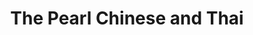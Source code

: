 ---
layout: place
title: The Pearl Chinese and Thai
permalink: /georgia/alpharetta/the-pearl-chinese-and-thai.html
stateAbbr: GA
stateName: Georgia
cityName: Alpharetta
seo:
  type: restaurant
  links: https://www.thepearlchinesethaiga.com/
place_id: ChIJRX6iq0B19YgRTWT3gKah7EI
photos:
  - name: >-
      places/ChIJRX6iq0B19YgRTWT3gKah7EI/photos/AeeoHcIG7yLUirAnhHPPIWRJeMk0MknumCxt8eaCMOCEvhLC8Cqz-VrJB5Bqt6q8f-t1uZfB7DNQyu5Tcdbdmv4gVQvJVwiIOuAXUGTGBSa37CIuL12AKUA_cl4IMoC4rOfT6pgUVq-0sKH7Q0NMo390qqwBnG0baX6yRIUSdSL1gx2i029TbiWncPBUHqMLl24oJ5QjdHtYuGeYfCxXjP3ED5lhbnTCO5EszmcR0gnQ0_aRmxuOy2xIepEzSe1nzGorc3y4-rn0O4_A5KLd-qJpF5Qif5swJ21db6dth6q0tVQBuMaYGgF8cOeQXb-IrB66L0hC-sH0ZpLjs0zzHs3EvDxNW_3DSesyvq5FFgYVCeen_I_YmnKQUu_3VRy1uxxUDWB_Rntzw0XpOMpsF_3lqIAUFmHAkbFDPD23DrslZ9you8hC
    widthPx: 3984
    heightPx: 2988
    authorAttributions:
      - displayName: Kris P.
        uri: https://maps.google.com/maps/contrib/113325540517018145883
        photoUri: >-
          https://lh3.googleusercontent.com/a/ACg8ocLhVK6DCZWc-CBzmqAftKwl2UZGGPC0pbpyzvgM7YhzTsYusw=s100-p-k-no-mo
    flagContentUri: >-
      https://www.google.com/local/imagery/report/?cb_client=maps_api_places.places_api&image_key=!1e10!2sCIHM0ogKEICAgIDEqqWb3QE&hl=en-US
    googleMapsUri: >-
      https://www.google.com/maps/place//data=!3m4!1e2!3m2!1sCIHM0ogKEICAgIDEqqWb3QE!2e10!4m2!3m1!1s0x88f57540aba27e45:0x42eca1a680f7644d
  - name: >-
      places/ChIJRX6iq0B19YgRTWT3gKah7EI/photos/AeeoHcLHORIu34H8Ttu8FY7Kdx8ZPkzOc5HqZSKgYeftWhym8BnhFUeT8DH1Tnxg-83YbJz_5TM4LZJIUpLU7cE4Kkf4F0YKeLHeUwY0YTMzgxcg5b6VLFnilegDrSZZNoP-8r2gtRJaHoRitgDGWzb2cbzpjK_cuP8mgbQCjYAvyryUJKsy_DXYtQbG_wiJep1JJcK8E1fE8eUWu-RVh811k88YgTD_y9ITNuUDZz77gvlWzd-di41qvOAcVBSNChlV-9v-ikv4IlXHh5HkSH1p6za67zSCAwfMY6PS1BEl0SRoY12B5ttaW1Y59IVm6wAOB6fhBQ393Xjwx4Ne4qvwJfMil21vwvZXTMkHm9JYtZTaeFPUlZEz3YRFvvc5pVYjs547ZSN1PcWW9JRFatul5Q4U-uo4-Jdq7IoT1Jj6_TvSrw
    widthPx: 2777
    heightPx: 3703
    authorAttributions:
      - displayName: Jenny Hu
        uri: https://maps.google.com/maps/contrib/110322266932212459614
        photoUri: >-
          https://lh3.googleusercontent.com/a-/ALV-UjVa8xvXkW7hmJ_AEXUNrch2c_ssTjbRLNV4k-V6TrZobScJ7FnB=s100-p-k-no-mo
    flagContentUri: >-
      https://www.google.com/local/imagery/report/?cb_client=maps_api_places.places_api&image_key=!1e10!2sCIHM0ogKEICAgICxrvi5WQ&hl=en-US
    googleMapsUri: >-
      https://www.google.com/maps/place//data=!3m4!1e2!3m2!1sCIHM0ogKEICAgICxrvi5WQ!2e10!4m2!3m1!1s0x88f57540aba27e45:0x42eca1a680f7644d
  - name: >-
      places/ChIJRX6iq0B19YgRTWT3gKah7EI/photos/AeeoHcIY1Kcx3_VoBjtlnuNPefc7FQ0xAJ5NaT1W47L5Fv34F1n2dohUbdJxbTqBeXDuC3pvZ7xfknAimQh9RvbnVyFvgmZSinQ8OrObvL029cfzFyDqjMBrRqIN8jkHJX43LsxrmA6PbmBsqlkjVz2DQYkmUwNzVnJTKcqCcYOp7KLlS0fBiLz-iE8AKgWXJcfEi0B5hkIXk277b8jiWvP6yR991SPIOwT9Layy0d95fhCfua1FTKiMB1gSuPkqiqo3U_0k9k7yTUkApgvlHp0B_SsyCpUIbUdazBL_RGRFzSsIjoFcoRDVZPwf1sTa0yHuFg682uLTYRHw5Cpon3olJdmo9Rp0ZrWTN4645DfA1kf_U4Z1Yvno-6pkCcscLCYDb4Ch5EzDGR83iuFia7wbreglkislla2urWaRML1H2HVOqQ
    widthPx: 4800
    heightPx: 3600
    authorAttributions:
      - displayName: Jing Zhao
        uri: https://maps.google.com/maps/contrib/104507070012406980808
        photoUri: >-
          https://lh3.googleusercontent.com/a/ACg8ocI8Wa04KioAQyM-jOXal3qqEmxuJf2DIrLT6WIfTZZ7zIbUtg=s100-p-k-no-mo
    flagContentUri: >-
      https://www.google.com/local/imagery/report/?cb_client=maps_api_places.places_api&image_key=!1e10!2sCIHM0ogKEICAgMDQxMPTeA&hl=en-US
    googleMapsUri: >-
      https://www.google.com/maps/place//data=!3m4!1e2!3m2!1sCIHM0ogKEICAgMDQxMPTeA!2e10!4m2!3m1!1s0x88f57540aba27e45:0x42eca1a680f7644d
  - name: >-
      places/ChIJRX6iq0B19YgRTWT3gKah7EI/photos/AeeoHcJq_pq9rR22Cc70BRW5ywuIj9pHObJqagPfFDwVJkqo5gBYkezBjMXGOfrLCfMN4pJDoO2dXnEWWAgfEXq1bsDTEVsrKQb1M84dW5k0dYyzcknwuhzDOlwGKZIEgIILbiplB542AukhTWB2xyfkNXB2JgSY7BewI6SNLVGjEp50EknBT87joMpEH9vcrxUykl5Pd93lOEY8tsnTO6IKn10Yv5-_eWnn49nnM_FYKIdM2EzFBkW707_asdneR5q2ZhfNWvLo67uGPj2iHc4pzcelGSwfoEbnszvVinbmzA-QHCTosSGxkJAuRGXLEIjFneOWeSMm8GOKR3rLiO9A8O5tOAixeyI-n_8-OfYzYw5iaAa_K5V8X2UYiQCC3pIZffBhxb6vAiTjDK0R49Y4On8kk4CB-3xAEpRWyLu1o3JunnIw
    widthPx: 4032
    heightPx: 3024
    authorAttributions:
      - displayName: Song L.
        uri: https://maps.google.com/maps/contrib/107119263339912364523
        photoUri: >-
          https://lh3.googleusercontent.com/a-/ALV-UjUrjm4Skuj51ALZAVwDim2wfxDgQoDxlp2MxjI2oI5x1NOSq18=s100-p-k-no-mo
    flagContentUri: >-
      https://www.google.com/local/imagery/report/?cb_client=maps_api_places.places_api&image_key=!1e10!2sCIHM0ogKEICAgICdtaSwnAE&hl=en-US
    googleMapsUri: >-
      https://www.google.com/maps/place//data=!3m4!1e2!3m2!1sCIHM0ogKEICAgICdtaSwnAE!2e10!4m2!3m1!1s0x88f57540aba27e45:0x42eca1a680f7644d
  - name: >-
      places/ChIJRX6iq0B19YgRTWT3gKah7EI/photos/AeeoHcIlW4CdF7UOPU4hQ0o7bCofe1aJmkUSthmp3of4IY0gkyB-8bi_45hVsagGhojR3mkG5riyaWjF5qSiMSKPFVrGW3lSulm7WQKESjC0AJGKsKC3CtTPXu9497yF95YaBrLocL85KOyX5IoRc6RGm_iB3DSJdxKxKjHLQV7dMByuCB5YajWf2q_GEJgy1KLcAIBCO5cOfoibAR903P132M3VqE4GxnLTeLXNUsCysOGO3vVfpjN-JrUW2VEoTjZTOrec4I_yXJo_OlKBEx-LAx1lyZ_W1T23ELD6YSeQfo9-vaEoHVjVuU3MLf8MiAuG_h99FWMC2U0TWQKRut8zWHLyzT4t3GJZlTmGMR9CE4QH0hraFGx0Q7y7Fo_J7DNVZeMzbRQP8qjCaFA2jXURPa6qJPy4D9A17zVJ5We-HLSjsmFq
    widthPx: 4032
    heightPx: 3024
    authorAttributions:
      - displayName: Yan
        uri: https://maps.google.com/maps/contrib/101875278820354682451
        photoUri: >-
          https://lh3.googleusercontent.com/a-/ALV-UjVuBKYFSLM5qNpcvD7F4tEhemqSWgdrxHDL60wi5YuhoxxJjCJk=s100-p-k-no-mo
    flagContentUri: >-
      https://www.google.com/local/imagery/report/?cb_client=maps_api_places.places_api&image_key=!1e10!2sCIHM0ogKEICAgIC3uu3DyQE&hl=en-US
    googleMapsUri: >-
      https://www.google.com/maps/place//data=!3m4!1e2!3m2!1sCIHM0ogKEICAgIC3uu3DyQE!2e10!4m2!3m1!1s0x88f57540aba27e45:0x42eca1a680f7644d
  - name: >-
      places/ChIJRX6iq0B19YgRTWT3gKah7EI/photos/AeeoHcLgnbJ5pvN7pbz-dTqBJPgRMKVL1tgyXpAdEVHNcnFnaA4_A2Q2PQp9o6yBvTWUocBAPA9l5tejRAb5oYGPLgyXH3SDKtPyvXWlQMckb-EpNKQ5nzz57Rqbp85rmwSH3Uwm7-8QVzWqFzObIYycoQXU639ams8GIvwjGoFeCtYRyhhIOsXigHF8Um7nCWYmUwR2EbzcXVj8Qg85FE1OlDTkvoxvBJEIL8cdJAdwIDx8-s7VSmfcWAnHlefzLgehKfwXxIRzp8hy6vn_3leI9-akwJUQrySqbtNEQDCO19QhmjTJy4YCM4fXKv8onDOcqeM9e-6i3_tVHaMTQfuAN3WexHcq8kcXia1nFvdfEBugpPC57VOqPMvrrIbbXC3SGkV3zmdUC1HADQ7yRuY7S01AZHbtTAdXuoqSH61y62YBD0s-
    widthPx: 3024
    heightPx: 4032
    authorAttributions:
      - displayName: Jing Ma
        uri: https://maps.google.com/maps/contrib/109324191188075070306
        photoUri: >-
          https://lh3.googleusercontent.com/a-/ALV-UjWk6nBIsBZdRT6qUUqwxyqwdi3uwUrbxJk-4SbY6Jn6joLOyAfX=s100-p-k-no-mo
    flagContentUri: >-
      https://www.google.com/local/imagery/report/?cb_client=maps_api_places.places_api&image_key=!1e10!2sCIHM0ogKEICAgIDFtZiIxAE&hl=en-US
    googleMapsUri: >-
      https://www.google.com/maps/place//data=!3m4!1e2!3m2!1sCIHM0ogKEICAgIDFtZiIxAE!2e10!4m2!3m1!1s0x88f57540aba27e45:0x42eca1a680f7644d
  - name: >-
      places/ChIJRX6iq0B19YgRTWT3gKah7EI/photos/AeeoHcLN0S394xxgCj1aWz-ehl4bal__dbBrHUVWAUjDJjnUMuQMln3fTXcFMeUOxWFOKLWBWiWOIqdcf7A85egMfd6jAjif6ShkTEzmd9RjLWzkr4d4xMObOGBS9s1e6CZfUVwcf3AJua1VuxF8SZEIc8QhmA1Rdhu1N_k8KJ3uIjex9LQVlEkUpk5oO6_mCaxArfmdE2xk5NmIvbTCWY6_x7s1CiEF0Ly9U66KpfAlXZylK7GADbmg1DFOSmnp0zMupcU5jJ3Fcb30BhuPmAcCGse__dzHs_6FhdVc-5TKlQqnxbivB623oj4puYOthUalAI4NgCmcYA6cythnISiKJHOjpIOy-HpvSNEH1ce_wjibTb1I7jgIWfMgnVXGRHhRbn2gMur7HkXtyL_PLmnEg_dOAPHtpM_HF88bHXiIBjquycHg
    widthPx: 4032
    heightPx: 3024
    authorAttributions:
      - displayName: Lingchao Mao
        uri: https://maps.google.com/maps/contrib/111595049834260561079
        photoUri: >-
          https://lh3.googleusercontent.com/a-/ALV-UjW8xTknVft1BhO3biOahVLeigQwP3BfWJpSC7TaLynZxMpnrtpZ=s100-p-k-no-mo
    flagContentUri: >-
      https://www.google.com/local/imagery/report/?cb_client=maps_api_places.places_api&image_key=!1e10!2sCIHM0ogKEICAgICt4Pzz4wE&hl=en-US
    googleMapsUri: >-
      https://www.google.com/maps/place//data=!3m4!1e2!3m2!1sCIHM0ogKEICAgICt4Pzz4wE!2e10!4m2!3m1!1s0x88f57540aba27e45:0x42eca1a680f7644d
  - name: >-
      places/ChIJRX6iq0B19YgRTWT3gKah7EI/photos/AeeoHcKweJsLlMbv02rfeDA3MV4s-mIRzKzP8UtcZEMG4XWJRaM3Z2ECJAqGMUwkkoU7FNOJSM7TjLaCnOw9PgktDxErYc1yzGPD2eY0V7e-SJoJfMaoX14R347hDFKqssot6iKja9jE-m2NsPC7uBx-g3OJPU4JthF6cF7qCIa1zw79QsA-p0mxk7bkRBzovjx6FxVp7a7qRX8IFRFsxFGRcvObv1sluVqkLjZQ8SoZxbGsa4RxtwDgXH_dNofgB1iRFEqPujF49XqgPQpfDjanac_bJ41s-IRhlu2jyiVd9XMS77F26s-spmGP_zUg62ed_KtKsuliq_KL7d6H-0cimQuRcUqM1mQXKU-rmlGLm1FmKRbYp2LD2lExkSSyU4gL2UDKpZe41qiSbws9zMVVeu_OCkF3-6shis0mavG3cLXw_mfX
    widthPx: 2048
    heightPx: 1536
    authorAttributions:
      - displayName: Jared Glass
        uri: https://maps.google.com/maps/contrib/105420457530652397295
        photoUri: >-
          https://lh3.googleusercontent.com/a-/ALV-UjUN8u1tT7aEcD-9WzYpXP-KsEuc_9hGXfdTzVuyscTN1yHITpWC=s100-p-k-no-mo
    flagContentUri: >-
      https://www.google.com/local/imagery/report/?cb_client=maps_api_places.places_api&image_key=!1e10!2sCIHM0ogKEICAgICkqtrOmAE&hl=en-US
    googleMapsUri: >-
      https://www.google.com/maps/place//data=!3m4!1e2!3m2!1sCIHM0ogKEICAgICkqtrOmAE!2e10!4m2!3m1!1s0x88f57540aba27e45:0x42eca1a680f7644d
  - name: >-
      places/ChIJRX6iq0B19YgRTWT3gKah7EI/photos/AeeoHcIP3hyKVkN2nJa7TjYAGy_dg0BAwkBA53JhPiCctAGuppljCEw8P-Rmny0uuDuRBc8NRivrpyub6keN5mf5iO45VnMS_wVtwETZZd5VImnrU2c44zYCA02u4ZWBWxEBXzmlxcT8ljrwzdQW1EMFPvFKPllktOjR6MjPvvFRFWAyD7Hn8KU2WNdcsfeBU0-gnZDpGkIp5LAc5vSxJcXKPBcqmOslOx2Q09Ohkbbu3y7ToUd31cncKFpUB5jNrDWAFV1YGLBue0txBebu1XuuDlNu7GmaR7qf1X1kMqq4d0dRRpAYiL4Zj-0hPDUvmSNfuOXE1pmgY_Km2WjPyvWtBY8MsAwTeqLEqqFqqnScZwmW32HyqtwUXQdAJ2ElDLE8g4G2CzmQpweazGWn73G6fbmVZr7ouT0Ez2oy6XSY74fRcQ
    widthPx: 4032
    heightPx: 2268
    authorAttributions:
      - displayName: Jenn Z
        uri: https://maps.google.com/maps/contrib/110712323923174872433
        photoUri: >-
          https://lh3.googleusercontent.com/a-/ALV-UjVlAj6OTDsExzS6xjCKKxt_dSE-KGwaasDmRQopgaUma4Av9B4B=s100-p-k-no-mo
    flagContentUri: >-
      https://www.google.com/local/imagery/report/?cb_client=maps_api_places.places_api&image_key=!1e10!2sCIHM0ogKEICAgICTtq22Eg&hl=en-US
    googleMapsUri: >-
      https://www.google.com/maps/place//data=!3m4!1e2!3m2!1sCIHM0ogKEICAgICTtq22Eg!2e10!4m2!3m1!1s0x88f57540aba27e45:0x42eca1a680f7644d
  - name: >-
      places/ChIJRX6iq0B19YgRTWT3gKah7EI/photos/AeeoHcKyJSwJ_5XIcB2svgsNzbmIg0CYgxviCnTK5ziJDcGuWprdiqLyKxn7ii8rXg7eiaps6cdBFm9pMtjPm3_ssrlnNyJZBhiTCjj7_8ljv5tp2TJLQFq7Drv_V-ngslmYhQBeSQRiMCTUZR-5us8G_dyEar5yhbT9i-DQYaakh-ZmFMo_8vPhSE80sFf4KfZXMb6-wASLakYsVrntu7axSDLvHlG42KSYRQ-Cie-HiDeOyjnXKoxUNf-bsN01tkdFitu2Y87c9f9P9M5YLkFdy0DkQ9Pqam_4Lw19F4rde_Ol3W2nyiR20rtWu6trA8KzFd1s6BOYVao0ipQ81C3xU5ULLp6niUj_yh1dn_LznqQsqlVRnfvzu3cbker4F02M0ZhyjWJW4aWX5ETwwefvsbqlCx3Ei31wjw3d0JP_14q52It3
    widthPx: 3264
    heightPx: 2448
    authorAttributions:
      - displayName: Eric Corso
        uri: https://maps.google.com/maps/contrib/113880078904179523279
        photoUri: >-
          https://lh3.googleusercontent.com/a-/ALV-UjV4WcX8GLVfWk70PCPOaxa3kfz_G3tGbmWT1Lmv7FOUtmUa2Oyh=s100-p-k-no-mo
    flagContentUri: >-
      https://www.google.com/local/imagery/report/?cb_client=maps_api_places.places_api&image_key=!1e10!2sCIHM0ogKEICAgICE2r3H6AE&hl=en-US
    googleMapsUri: >-
      https://www.google.com/maps/place//data=!3m4!1e2!3m2!1sCIHM0ogKEICAgICE2r3H6AE!2e10!4m2!3m1!1s0x88f57540aba27e45:0x42eca1a680f7644d
address: 3000 Old Alabama Rd, Alpharetta, GA 30022, USA
street: 3000 Old Alabama Rd
city: Alpharetta
state: GA
zip: '30022'
country: USA
neighborhood: null
latitude: '34.022937'
longitude: '-84.270540'
accessibility_options:
  wheelchairAccessibleParking: true
  wheelchairAccessibleEntrance: true
  wheelchairAccessibleRestroom: true
  wheelchairAccessibleSeating: true
business_status: OPERATIONAL
name: The Pearl Chinese and Thai
google_maps_links:
  directionsUri: >-
    https://www.google.com/maps/dir//''/data=!4m7!4m6!1m1!4e2!1m2!1m1!1s0x88f57540aba27e45:0x42eca1a680f7644d!3e0
  placeUri: https://maps.google.com/?cid=4822407037507298381
  writeAReviewUri: >-
    https://www.google.com/maps/place//data=!4m3!3m2!1s0x88f57540aba27e45:0x42eca1a680f7644d!12e1
  reviewsUri: >-
    https://www.google.com/maps/place//data=!4m4!3m3!1s0x88f57540aba27e45:0x42eca1a680f7644d!9m1!1b1
  photosUri: >-
    https://www.google.com/maps/place//data=!4m3!3m2!1s0x88f57540aba27e45:0x42eca1a680f7644d!10e5
primary_type: Chinese Restaurant
opening_hours:
  regular: null
  current: null
secondary_opening_hours:
  regular:
    weekdayDescriptions: null
    type: null
  current:
    weekdayDescriptions: null
    type: null
phone: (678) 352-1788
price_level: PRICE_LEVEL_INEXPENSIVE
price_range: null
rating: '3.9'
rating_count: 0
website: https://www.thepearlchinesethaiga.com/
description: >-
  Discover The Pearl Chinese and Thai in Alpharetta, GA$$$Nestled in Alpharetta,
  GA, The Pearl Chinese and Thai offers a straightforward dining experience in a
  convenient strip mall location, specializing in a wide array of authentic
  Asian dishes that blend traditional flavors with generous portions. This spot
  stands out for its extensive menu featuring Chinese and Thai favorites,
  including hearty options like egg foo young and flavorful noodle soups, making
  it ideal for those seeking satisfying meals at affordable prices.
  Accessibility is a key highlight, with wheelchair-friendly parking, entrances,
  and seating that ensure everyone can enjoy the vibrant atmosphere.
  Additionally, the restaurant provides options for dine-in, takeout, and
  delivery, complemented by a Sunday lunch buffet that draws in locals looking
  for variety. Whether you're in the mood for bold Thai curries or classic
  Chinese stir-fries, this venue delivers a no-fuss approach to Asian cuisine
  that's perfect for casual outings or family gatherings.
generative_summary: >-
  Discover The Pearl Chinese and Thai in Alpharetta, GA$$$Nestled in Alpharetta,
  GA, The Pearl Chinese and Thai offers a straightforward dining experience in a
  convenient strip mall location, specializing in a wide array of authentic
  Asian dishes that blend traditional flavors with generous portions. This spot
  stands out for its extensive menu featuring Chinese and Thai favorites,
  including hearty options like egg foo young and flavorful noodle soups, making
  it ideal for those seeking satisfying meals at affordable prices.
  Accessibility is a key highlight, with wheelchair-friendly parking, entrances,
  and seating that ensure everyone can enjoy the vibrant atmosphere.
  Additionally, the restaurant provides options for dine-in, takeout, and
  delivery, complemented by a Sunday lunch buffet that draws in locals looking
  for variety. Whether you're in the mood for bold Thai curries or classic
  Chinese stir-fries, this venue delivers a no-fuss approach to Asian cuisine
  that's perfect for casual outings or family gatherings.
generative_disclosure: Summarized by AI using the Grok-3-Mini model.
reviews:
  - name: >-
      places/ChIJRX6iq0B19YgRTWT3gKah7EI/reviews/ChdDSUhNMG9nS0VJQ0FnSURobG8tUWtnRRAB
    relativePublishTimeDescription: a year ago
    rating: 5
    text:
      text: >-
        If your looking for a restaurant that offers quality and quantity, they
        have loads of choices and really good food. I came in for a late lunch
        today and really enjoyed myself. I ordered crab Rangoon to start, pork
        fried, and jumbo shrimp egg foo young. My girl was with me as well and
        she was in a mood for something hot so she god the seafood noodle soup.
        Everything came out hot and tasty strongly suggest come here for take
        out because the portions are enough to feed you throughout the whole
        day. Will be back again soon to try there Thai selection!
      languageCode: en
    originalText:
      text: >-
        If your looking for a restaurant that offers quality and quantity, they
        have loads of choices and really good food. I came in for a late lunch
        today and really enjoyed myself. I ordered crab Rangoon to start, pork
        fried, and jumbo shrimp egg foo young. My girl was with me as well and
        she was in a mood for something hot so she god the seafood noodle soup.
        Everything came out hot and tasty strongly suggest come here for take
        out because the portions are enough to feed you throughout the whole
        day. Will be back again soon to try there Thai selection!
      languageCode: en
    authorAttribution:
      displayName: Sean Jackson
      uri: https://www.google.com/maps/contrib/103943804294630991727/reviews
      photoUri: >-
        https://lh3.googleusercontent.com/a-/ALV-UjVfd05g7iHeWb5hV3tqBbPAhqJJ4yMDZMGihX3OLhE5QAM9zQqK=s128-c0x00000000-cc-rp-mo-ba5
    publishTime: '2023-07-21T07:42:04.117483Z'
    flagContentUri: >-
      https://www.google.com/local/review/rap/report?postId=ChdDSUhNMG9nS0VJQ0FnSURobG8tUWtnRRAB&d=17924085&t=1
    googleMapsUri: >-
      https://www.google.com/maps/reviews/data=!4m6!14m5!1m4!2m3!1sChdDSUhNMG9nS0VJQ0FnSURobG8tUWtnRRAB!2m1!1s0x88f57540aba27e45:0x42eca1a680f7644d
  - name: >-
      places/ChIJRX6iq0B19YgRTWT3gKah7EI/reviews/ChZDSUhNMG9nS0VJQ0FnSURmcFBMbGN3EAE
    relativePublishTimeDescription: 3 months ago
    rating: 5
    text:
      text: >-
        The picture below is 羊蝎子transliterated as lamb scorpion, and it is
        actually lamb spine. It is very delicious and sizable could feed a crowd
        . The customers are also friendly because of the cordial environment
        created by the staff and kitchen crew members.
      languageCode: en
    originalText:
      text: >-
        The picture below is 羊蝎子transliterated as lamb scorpion, and it is
        actually lamb spine. It is very delicious and sizable could feed a crowd
        . The customers are also friendly because of the cordial environment
        created by the staff and kitchen crew members.
      languageCode: en
    authorAttribution:
      displayName: Museum Buff
      uri: https://www.google.com/maps/contrib/113899084037137373434/reviews
      photoUri: >-
        https://lh3.googleusercontent.com/a-/ALV-UjXbrWRfybxM4A4QL6pyLIzu8VlA9203SF8xVGwOXSXTolx_r81A=s128-c0x00000000-cc-rp-mo-ba3
    publishTime: '2025-01-04T01:30:27.787191Z'
    flagContentUri: >-
      https://www.google.com/local/review/rap/report?postId=ChZDSUhNMG9nS0VJQ0FnSURmcFBMbGN3EAE&d=17924085&t=1
    googleMapsUri: >-
      https://www.google.com/maps/reviews/data=!4m6!14m5!1m4!2m3!1sChZDSUhNMG9nS0VJQ0FnSURmcFBMbGN3EAE!2m1!1s0x88f57540aba27e45:0x42eca1a680f7644d
  - name: >-
      places/ChIJRX6iq0B19YgRTWT3gKah7EI/reviews/ChZDSUhNMG9nS0VJQ0FnSUMzdXUzRGNREAE
    relativePublishTimeDescription: 5 months ago
    rating: 5
    text:
      text: >-
        Every dish on the menu of this Chinese restaurant is delicious and
        tastes just like what you would eat in China.
      languageCode: en
    originalText:
      text: >-
        Every dish on the menu of this Chinese restaurant is delicious and
        tastes just like what you would eat in China.
      languageCode: en
    authorAttribution:
      displayName: Yan
      uri: https://www.google.com/maps/contrib/101875278820354682451/reviews
      photoUri: >-
        https://lh3.googleusercontent.com/a-/ALV-UjVuBKYFSLM5qNpcvD7F4tEhemqSWgdrxHDL60wi5YuhoxxJjCJk=s128-c0x00000000-cc-rp-mo-ba3
    publishTime: '2024-11-04T23:46:16.918313Z'
    flagContentUri: >-
      https://www.google.com/local/review/rap/report?postId=ChZDSUhNMG9nS0VJQ0FnSUMzdXUzRGNREAE&d=17924085&t=1
    googleMapsUri: >-
      https://www.google.com/maps/reviews/data=!4m6!14m5!1m4!2m3!1sChZDSUhNMG9nS0VJQ0FnSUMzdXUzRGNREAE!2m1!1s0x88f57540aba27e45:0x42eca1a680f7644d
  - name: >-
      places/ChIJRX6iq0B19YgRTWT3gKah7EI/reviews/ChZDSUhNMG9nS0VJQ0FnSUMxbXV5bEV3EAE
    relativePublishTimeDescription: a year ago
    rating: 5
    text:
      text: >-
        We went there on Christmas eve. It was pretty busy but they managed to
        get the food out not too late. The portion was big.
      languageCode: en
    originalText:
      text: >-
        We went there on Christmas eve. It was pretty busy but they managed to
        get the food out not too late. The portion was big.
      languageCode: en
    authorAttribution:
      displayName: Northeastman
      uri: https://www.google.com/maps/contrib/106528842714695273373/reviews
      photoUri: >-
        https://lh3.googleusercontent.com/a/ACg8ocLk7ZEhXORPthu-IVudMCQeOiSZaPk2a4Rn_724b4jD_oJS9g=s128-c0x00000000-cc-rp-mo
    publishTime: '2023-12-27T21:38:37.984579Z'
    flagContentUri: >-
      https://www.google.com/local/review/rap/report?postId=ChZDSUhNMG9nS0VJQ0FnSUMxbXV5bEV3EAE&d=17924085&t=1
    googleMapsUri: >-
      https://www.google.com/maps/reviews/data=!4m6!14m5!1m4!2m3!1sChZDSUhNMG9nS0VJQ0FnSUMxbXV5bEV3EAE!2m1!1s0x88f57540aba27e45:0x42eca1a680f7644d
  - name: >-
      places/ChIJRX6iq0B19YgRTWT3gKah7EI/reviews/ChZDSUhNMG9nS0VJQ0FnTUNBbGVEdUdnEAE
    relativePublishTimeDescription: 2 months ago
    rating: 3
    text:
      text: >-
        I eat here often. It's hit or miss for the most part. Food is avg most
        of the time, but at times it is quite above avg. I usually get sesame
        chicken or Pad Thai. The people are very nice!
      languageCode: en
    originalText:
      text: >-
        I eat here often. It's hit or miss for the most part. Food is avg most
        of the time, but at times it is quite above avg. I usually get sesame
        chicken or Pad Thai. The people are very nice!
      languageCode: en
    authorAttribution:
      displayName: Kevin Bostic
      uri: https://www.google.com/maps/contrib/109536955924986948175/reviews
      photoUri: >-
        https://lh3.googleusercontent.com/a-/ALV-UjX4Isr7AI7ogTCRDgA0e9ZnAzlbzg-5sDd7AEnSJAePLlprTRliKw=s128-c0x00000000-cc-rp-mo-ba3
    publishTime: '2025-02-02T18:44:35.665821Z'
    flagContentUri: >-
      https://www.google.com/local/review/rap/report?postId=ChZDSUhNMG9nS0VJQ0FnTUNBbGVEdUdnEAE&d=17924085&t=1
    googleMapsUri: >-
      https://www.google.com/maps/reviews/data=!4m6!14m5!1m4!2m3!1sChZDSUhNMG9nS0VJQ0FnTUNBbGVEdUdnEAE!2m1!1s0x88f57540aba27e45:0x42eca1a680f7644d
review_summary: >-
  What Guests Are Saying About The Pearl$$$Visitors often rave about the
  generous portions and flavorful dishes that make meals here feel like a great
  value, with many highlighting the tasty appetizers and satisfying entrees that
  keep them coming back. Feedback frequently notes the welcoming environment and
  friendly service, creating a relaxed vibe that's ideal for groups or solo
  diners seeking comfort food. While some experiences vary, with meals
  occasionally hitting the mark for exceptional taste and others being more
  average, the overall consensus leans positive due to the reliable quality and
  variety available. Folks appreciate the ample servings that can easily feed a
  crowd, making it a smart choice for takeout on busy days. All in all, this
  spot maintains a solid reputation for solid Asian fare that's worth trying if
  you're exploring local options for a casual bite.
review_disclosure: Summarized by AI using the Grok-3-Mini model.
parking_options:
  freeParkingLot: true
  freeStreetParking: true
  paidStreetParking: false
  valetParking: false
payment_options:
  acceptsCreditCards: true
  acceptsDebitCards: true
  acceptsCashOnly: false
  acceptsNfc: true
allow_dogs: null
curbside_pickup: null
delivery: true
dine_in: true
good_for_children: true
good_for_groups: true
good_for_sports: false
live_music: false
menu_for_children: null
outdoor_seating: false
reservable: true
restroom: true
serves_beer: true
serves_breakfast: false
serves_brunch: null
serves_cocktails: true
serves_coffee: true
serves_dinner: true
serves_dessert: true
serves_lunch: true
serves_vegetarian_food: true
serves_wine: true
takeout: true
update_category: pro
places_description: >-
  No-nonsense venue in a strip mall serving a large menu of Asian favorites & a
  Sunday lunch buffet.

---